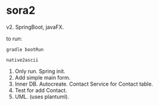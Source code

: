 # sora2

v2. SpringBoot, javaFX.

to run:

`gradle bootRun`


`native2ascii`

1. Only run. Spring init.
2. Add simple main form.
3. Inner DB. Autocreate. Contact Service for Contact table.
4. Test for add Contact.
5. UML. (uses plantuml).


